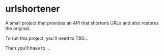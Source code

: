 # urlshortener
A small project that provides an API that shortens URLs and also restores the original.

To run this project, you'll need to TBD...

Then you'll have to ...
